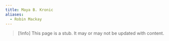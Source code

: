 ```yaml
---
title: Maya B. Kronic
aliases:
  - Robin Mackay
---
```

>[!info]
>This page is a stub. It may or may not be updated with content.